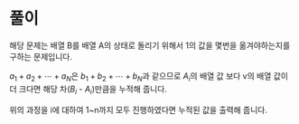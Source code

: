 # 풀이

해당 문제는 배열 B를 배열 A의 상태로 돌리기 위해서 1의 값을 몇번을 옮겨야하는지를 구하는 문제입니다.  

$a_1+a_2+\cdots +a_N$은 $b_1+b_2+\cdots +b_N$과 같으므로 $A_i$의 배열 값 보다  v의 배열 값이 더 크다면 해당 차($B_i$ - $A_i$)만큼을 누적해 줍니다.  

위의 과정을 i에 대하여 1~n까지 모두 진행하였다면 누적된 값을 출력해 줍니다.